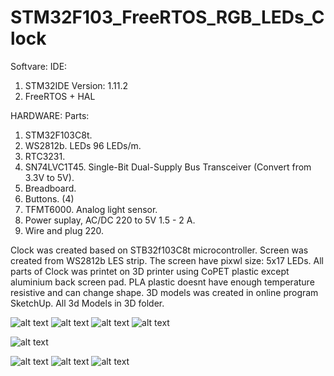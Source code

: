 # STM32F103_FreeRTOS_RGB_LEDs_Clock

Softvare:
IDE: 
1. STM32IDE  Version: 1.11.2     
2. FreeRTOS + HAL

HARDWARE:
Parts:
1. STM32F103C8t.
2. WS2812b. LEDs 96 LEDs/m. 
3. RTC3231.
4. SN74LVC1T45. Single-Bit Dual-Supply Bus Transceiver (Convert from 3.3V to 5V).
5. Breadboard.
6. Buttons. (4)
7. TFMT6000. Analog light sensor.
8. Power suplay, AC/DC 220 to 5V 1.5 - 2 A.
9. Wire and plug 220.

Clock was created based on STB32f103C8t microcontroller. Screen was created from WS2812b LES strip. The screen have pixwl size: 5x17 LEDs. All parts of Clock was printet on 3D printer using CoPET plastic except aluminium back screen pad. PLA plastic doesnt have enough temperature resistive and can change shape. 3D models was created in online program SketchUp. All 3d Models in 3D folder.

![alt text](https://github.com/OlegDemk/STM32F103_FreeRTOS_RGB_LEDs_Clock/blob/main/Photos/6.jpg)
![alt text](https://github.com/OlegDemk/STM32F103_FreeRTOS_RGB_LEDs_Clock/blob/main/Photos/7.jpg)
![alt text](https://github.com/OlegDemk/STM32F103_FreeRTOS_RGB_LEDs_Clock/blob/main/Photos/8.jpg)
![alt text](https://github.com/OlegDemk/STM32F103_FreeRTOS_RGB_LEDs_Clock/blob/main/Photos/9.jpg)

![alt text](https://github.com/OlegDemk/STM32F103_FreeRTOS_RGB_LEDs_Clock/blob/main/Photos/structure%20of%20project.png)

![alt text](https://github.com/OlegDemk/STM32F103_FreeRTOS_RGB_LEDs_Clock/blob/main/Photos/1.jpg)
![alt text](https://github.com/OlegDemk/STM32F103_FreeRTOS_RGB_LEDs_Clock/blob/main/Photos/2.jpg)
![alt text](https://github.com/OlegDemk/STM32F103_FreeRTOS_RGB_LEDs_Clock/blob/main/Photos/3.jpg)

